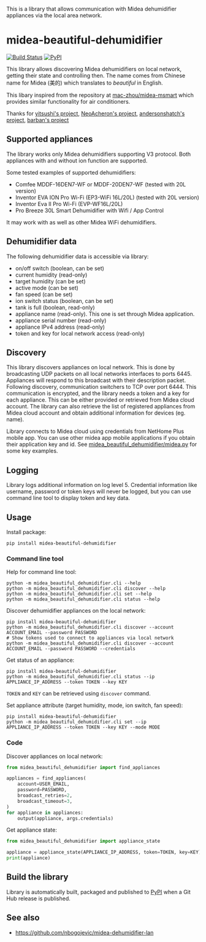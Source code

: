This is a library that allows communication with Midea dehumidifier appliances via the local area network.

# midea-beautiful-dehumidifier
[![Build Status](https://github.com/nbogojevic/midea-beautiful-dehumidifier/actions/workflows/python-publish.yml/badge.svg)](https://github.com/nbogojevic/midea-beautiful-dehumidifier/actions/workflows/python-publish.yml)
[![PyPI](https://img.shields.io/pypi/v/midea_beautiful_dehumidifier.svg?maxAge=3600)](https://pypi.org/project/midea_beautiful_dehumidifier/)

This library allows discovering Midea dehumidifiers on local network, getting their state and controlling then. The name comes from Chinese name for Midea (美的) which translates to _beautiful_ in English. 

This libary inspired from the repository at [mac-zhou/midea-msmart](https://github.com/mac-zhou/midea-msmart) which provides similar functionality for air conditioners.


Thanks for [yitsushi's project](https://github.com/yitsushi/midea-air-condition), [NeoAcheron's project](https://github.com/NeoAcheron/midea-ac-py), [andersonshatch's project](https://github.com/andersonshatch/midea-ac-py), [barban's project](https://github.com/barban-dev/midea_inventor_dehumidifier)


## Supported appliances

The library works only Midea dehumidifiers supporting V3 protocol. Both appliances with and without ion function are supported.

Some tested examples of supported dehumidifiers:

* Comfee MDDF-16DEN7-WF or MDDF-20DEN7-WF (tested with 20L version)
* Inventor EVA ΙΟΝ Pro Wi-Fi (EP3-WiFi 16L/20L) (tested with 20L version)
* Inventor Eva II Pro Wi-Fi (EVP-WF16L/20L)
* Pro Breeze 30L Smart Dehumidifier with Wifi / App Control

It may work with as well as other Midea WiFi dehumidifiers.

## Dehumidifier data

The following dehumidifier data is accessible via library: 

* on/off switch (boolean, can be set)
* current humidity (read-only)
* target humidity (can be set)
* active mode (can be set)
* fan speed (can be set)
* ion switch status (boolean, can be set)
* tank is full (boolean, read-only)
* appliance name (read-only). This one is set through Midea application.
* appliance serial number (read-only) 
* appliance IPv4 address (read-only)
* token and key for local network access (read-only)


## Discovery

This library discovers appliances on local network. This is done by broadcasting UDP packets on all local networks interfaces to ports 6445. Appliances will respond to this broadcast with their description packet. Following discovery, communication switchers to TCP over port 6444. This communication is encrypted, and the library needs a token and a key for each appliance. This can be either provided or retrieved from Midea cloud account. The library can also retrieve the list of registered appliances from Midea cloud account and obtain additional information for devices (eg. name). 

Library connects to Midea cloud using credentials from NetHome Plus mobile app. You can use other midea app mobile applications if you obtain their application key and id. See [midea_beautiful_dehumidifier/midea.py](midea_beautiful_dehumidifier/midea.py) for some key examples.


## Logging

Library logs additional information on log level 5. Credential information like username, password or token keys will never be logged, but you can use command line tool to display token and key data. 


## Usage

Install package:

```shell
pip install midea-beautiful-dehumidifier
```

### Command line tool

Help for command line tool:

```shell
python -m midea_beautiful_dehumidifier.cli --help
python -m midea_beautiful_dehumidifier.cli discover --help
python -m midea_beautiful_dehumidifier.cli set --help
python -m midea_beautiful_dehumidifier.cli status --help
```

Discover dehumidifier appliances on the local network:

```shell
pip install midea-beautiful-dehumidifier
python -m midea_beautiful_dehumidifier.cli discover --account ACCOUNT_EMAIL --password PASSWORD
# Show tokens used to connect to appliances via local network
python -m midea_beautiful_dehumidifier.cli discover --account ACCOUNT_EMAIL --password PASSWORD --credentials
```

Get status of an appliance:

```shell
pip install midea-beautiful-dehumidifier
python -m midea_beautiful_dehumidifier.cli status --ip APPLIANCE_IP_ADDRESS --token TOKEN --key KEY
```

`TOKEN` and `KEY` can be retrieved using `discover` command.

Set appliance attribute (target humidity, mode, ion switch, fan speed):

```shell
pip install midea-beautiful-dehumidifier
python -m midea_beautiful_dehumidifier.cli set --ip APPLIANCE_IP_ADDRESS --token TOKEN --key KEY --mode MODE
```

### Code

Discover appliances on local network:

```python
from midea_beautiful_dehumidifier import find_appliances

appliances = find_appliances(
    account=USER_EMAIL,
    password=PASSWORD,
    broadcast_retries=2,
    broadcast_timeout=3,
)
for appliance in appliances:
    output(appliance, args.credentials)
```

Get appliance state:

```python
from midea_beautiful_dehumidifier import appliance_state

appliance = appliance_state(APPLIANCE_IP_ADDRESS, token=TOKEN, key=KEY)
print(appliance)
```

## Build the library

Library is automatically built, packaged and published to [PyPI](https://pypi.org/project/midea-beautiful-dehumidifier/) when a Git Hub release is published.

## See also

* https://github.com/nbogojevic/midea-dehumidifier-lan